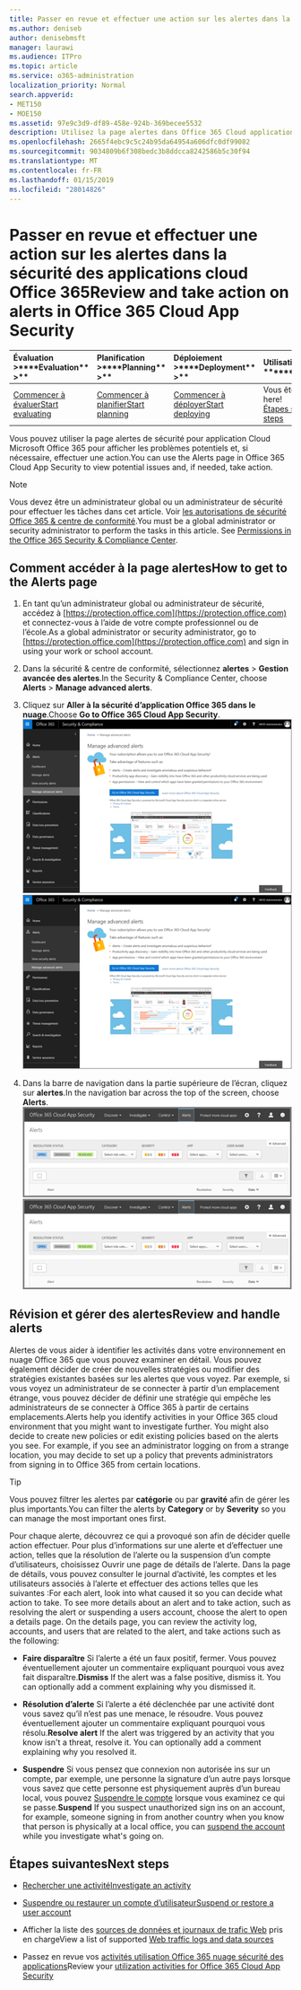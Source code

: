 ```yaml
---
title: Passer en revue et effectuer une action sur les alertes dans la sécurité des applications cloud Office 365
ms.author: deniseb
author: denisebmsft
manager: laurawi
ms.audience: ITPro
ms.topic: article
ms.service: o365-administration
localization_priority: Normal
search.appverid:
- MET150
- MOE150
ms.assetid: 97e9c3d9-df89-458e-924b-369becee5532
description: Utilisez la page alertes dans Office 365 Cloud application sécurité pour afficher les problèmes potentiels et effectuer une action. Vous pouvez faire disparaître ou résoudre les alertes et si nécessaire, suspendre un compte d’utilisateur.
ms.openlocfilehash: 2665f4ebc9c5c24b95da64954a606dfc0df99082
ms.sourcegitcommit: 9034809b6f308bedc3b8ddcca8242586b5c30f94
ms.translationtype: MT
ms.contentlocale: fr-FR
ms.lasthandoff: 01/15/2019
ms.locfileid: "28014826"
---
```

# <a name="review-and-take-action-on-alerts-in-office-365-cloud-app-security"></a><span data-ttu-id="456f7-104">Passer en revue et effectuer une action sur les alertes dans la sécurité des applications cloud Office 365</span><span class="sxs-lookup"><span data-stu-id="456f7-104">Review and take action on alerts in Office 365 Cloud App Security</span></span>
  
|<span data-ttu-id="456f7-105">Évaluation **\>**</span><span class="sxs-lookup"><span data-stu-id="456f7-105">\*\*\*\*Evaluation\*\* \>\*\*</span></span>|<span data-ttu-id="456f7-106">Planification **\>**</span><span class="sxs-lookup"><span data-stu-id="456f7-106">\*\*\*\*Planning\*\* \>\*\*</span></span>|<span data-ttu-id="456f7-107">Déploiement **\>**</span><span class="sxs-lookup"><span data-stu-id="456f7-107">\*\*\*\*Deployment\*\* \>\*\*</span></span>|<span data-ttu-id="456f7-108">Utilisation du \*\*\*</span><span class="sxs-lookup"><span data-stu-id="456f7-108">\*\*\*\*Utilization\*\*\*\*</span></span>|
|:-----|:-----|:-----|:-----|
|[<span data-ttu-id="456f7-109">Commencer à évaluer</span><span class="sxs-lookup"><span data-stu-id="456f7-109">Start evaluating</span></span>](office-365-cas-overview.md) <br/> |[<span data-ttu-id="456f7-110">Commencer à planifier</span><span class="sxs-lookup"><span data-stu-id="456f7-110">Start planning</span></span>](get-ready-for-office-365-cas.md) <br/> |[<span data-ttu-id="456f7-111">Commencer à déployer</span><span class="sxs-lookup"><span data-stu-id="456f7-111">Start deploying</span></span>](turn-on-office-365-cas.md) <br/> |<span data-ttu-id="456f7-112">Vous êtes ici !</span><span class="sxs-lookup"><span data-stu-id="456f7-112">You are here!</span></span>  <br/> [<span data-ttu-id="456f7-113">Étapes suivantes</span><span class="sxs-lookup"><span data-stu-id="456f7-113">Next steps</span></span>](#next-steps) <br/> |
   
<span data-ttu-id="456f7-114">Vous pouvez utiliser la page alertes de sécurité pour application Cloud Microsoft Office 365 pour afficher les problèmes potentiels et, si nécessaire, effectuer une action.</span><span class="sxs-lookup"><span data-stu-id="456f7-114">You can use the Alerts page in Office 365 Cloud App Security to view potential issues and, if needed, take action.</span></span>
  
> [!NOTE]
> <span data-ttu-id="456f7-p102">Vous devez être un administrateur global ou un administrateur de sécurité pour effectuer les tâches dans cet article. Voir [les autorisations de sécurité Office 365 &amp; centre de conformité](permissions-in-the-security-and-compliance-center.md).</span><span class="sxs-lookup"><span data-stu-id="456f7-p102">You must be a global administrator or security administrator to perform the tasks in this article. See [Permissions in the Office 365 Security &amp; Compliance Center](permissions-in-the-security-and-compliance-center.md).</span></span> 
  
## <a name="how-to-get-to-the-alerts-page"></a><span data-ttu-id="456f7-117">Comment accéder à la page alertes</span><span class="sxs-lookup"><span data-stu-id="456f7-117">How to get to the Alerts page</span></span>

1. <span data-ttu-id="456f7-118">En tant qu’un administrateur global ou administrateur de sécurité, accédez à [https://protection.office.com](https://protection.office.com) et connectez-vous à l’aide de votre compte professionnel ou de l’école.</span><span class="sxs-lookup"><span data-stu-id="456f7-118">As a global administrator or security administrator, go to [https://protection.office.com](https://protection.office.com) and sign in using your work or school account.</span></span> 
    
2. <span data-ttu-id="456f7-119">Dans la sécurité &amp; centre de conformité, sélectionnez **alertes** \> **Gestion avancée des alertes**.</span><span class="sxs-lookup"><span data-stu-id="456f7-119">In the Security &amp; Compliance Center, choose **Alerts** \> **Manage advanced alerts**.</span></span>
    
3. <span data-ttu-id="456f7-120">Cliquez sur **Aller à la sécurité d’application Office 365 dans le nuage**.</span><span class="sxs-lookup"><span data-stu-id="456f7-120">Choose **Go to Office 365 Cloud App Security**.</span></span><br/><span data-ttu-id="456f7-121">![Dans la sécurité &amp; centre de conformité, cliquez sur Gérer les alertes avancées pour accéder à la sécurité d’application dans le nuage Office 365](media/958632d4-03e3-4ade-8e22-d5509db6fca7.png)</span><span class="sxs-lookup"><span data-stu-id="456f7-121">![In the Security &amp; Compliance Center, choose Manage Advanced Alerts to go to Office 365 Cloud App Security](media/958632d4-03e3-4ade-8e22-d5509db6fca7.png)</span></span>
  
4. <span data-ttu-id="456f7-122">Dans la barre de navigation dans la partie supérieure de l’écran, cliquez sur **alertes**.</span><span class="sxs-lookup"><span data-stu-id="456f7-122">In the navigation bar across the top of the screen, choose **Alerts**.</span></span><br/><span data-ttu-id="456f7-123">![Dans la page alertes, vous pouvez voir des alertes déclenchées et toutes les actions effectuées.](media/3b53d4c9-4b13-435d-8547-8c0f9ae6b914.png)</span><span class="sxs-lookup"><span data-stu-id="456f7-123">![On the Alerts page, you can see alerts that were triggered and any actions taken.](media/3b53d4c9-4b13-435d-8547-8c0f9ae6b914.png)</span></span>
  
## <a name="review-and-handle-alerts"></a><span data-ttu-id="456f7-124">Révision et gérer des alertes</span><span class="sxs-lookup"><span data-stu-id="456f7-124">Review and handle alerts</span></span>

<span data-ttu-id="456f7-p103">Alertes de vous aider à identifier les activités dans votre environnement en nuage Office 365 que vous pouvez examiner en détail. Vous pouvez également décider de créer de nouvelles stratégies ou modifier des stratégies existantes basées sur les alertes que vous voyez. Par exemple, si vous voyez un administrateur de se connecter à partir d’un emplacement étrange, vous pouvez décider de définir une stratégie qui empêche les administrateurs de se connecter à Office 365 à partir de certains emplacements.</span><span class="sxs-lookup"><span data-stu-id="456f7-p103">Alerts help you identify activities in your Office 365 cloud environment that you might want to investigate further. You might also decide to create new policies or edit existing policies based on the alerts you see. For example, if you see an administrator logging on from a strange location, you may decide to set up a policy that prevents administrators from signing in to Office 365 from certain locations.</span></span>
  
> [!TIP]
> <span data-ttu-id="456f7-128">Vous pouvez filtrer les alertes par **catégorie** ou par **gravité** afin de gérer les plus importants.</span><span class="sxs-lookup"><span data-stu-id="456f7-128">You can filter the alerts by **Category** or by **Severity** so you can manage the most important ones first.</span></span> 
  
<span data-ttu-id="456f7-p104">Pour chaque alerte, découvrez ce qui a provoqué son afin de décider quelle action effectuer. Pour plus d’informations sur une alerte et d’effectuer une action, telles que la résolution de l’alerte ou la suspension d’un compte d’utilisateurs, choisissez Ouvrir une page de détails de l’alerte. Dans la page de détails, vous pouvez consulter le journal d’activité, les comptes et les utilisateurs associés à l’alerte et effectuer des actions telles que les suivantes :</span><span class="sxs-lookup"><span data-stu-id="456f7-p104">For each alert, look into what caused it so you can decide what action to take. To see more details about an alert and to take action, such as resolving the alert or suspending a users account, choose the alert to open a details page. On the details page, you can review the activity log, accounts, and users that are related to the alert, and take actions such as the following:</span></span>
  
- <span data-ttu-id="456f7-p105">**Faire disparaître** Si l’alerte a été un faux positif, fermer. Vous pouvez éventuellement ajouter un commentaire expliquant pourquoi vous avez fait disparaître.</span><span class="sxs-lookup"><span data-stu-id="456f7-p105">**Dismiss** If the alert was a false positive, dismiss it. You can optionally add a comment explaining why you dismissed it.</span></span> 
    
- <span data-ttu-id="456f7-p106">**Résolution d’alerte** Si l’alerte a été déclenchée par une activité dont vous savez qu’il n’est pas une menace, le résoudre. Vous pouvez éventuellement ajouter un commentaire expliquant pourquoi vous résolu.</span><span class="sxs-lookup"><span data-stu-id="456f7-p106">**Resolve alert** If the alert was triggered by an activity that you know isn't a threat, resolve it. You can optionally add a comment explaining why you resolved it.</span></span> 
    
- <span data-ttu-id="456f7-136">**Suspendre** Si vous pensez que connexion non autorisée ins sur un compte, par exemple, une personne la signature d’un autre pays lorsque vous savez que cette personne est physiquement auprès d’un bureau local, vous pouvez [Suspendre le compte](suspend-or-restore-an-account-in-ocas.md) lorsque vous examinez ce qui se passe.</span><span class="sxs-lookup"><span data-stu-id="456f7-136">**Suspend** If you suspect unauthorized sign ins on an account, for example, someone signing in from another country when you know that person is physically at a local office, you can [suspend the account](suspend-or-restore-an-account-in-ocas.md) while you investigate what's going on.</span></span> 
    
## <a name="next-steps"></a><span data-ttu-id="456f7-137">Étapes suivantes</span><span class="sxs-lookup"><span data-stu-id="456f7-137">Next steps</span></span>

- [<span data-ttu-id="456f7-138">Rechercher une activité</span><span class="sxs-lookup"><span data-stu-id="456f7-138">Investigate an activity</span></span>](investigate-an-activity-in-office-365-cas.md)
    
- [<span data-ttu-id="456f7-139">Suspendre ou restaurer un compte d’utilisateur</span><span class="sxs-lookup"><span data-stu-id="456f7-139">Suspend or restore a user account</span></span>](suspend-or-restore-an-account-in-ocas.md)
    
- <span data-ttu-id="456f7-140">Afficher la liste des [sources de données et journaux de trafic Web](web-traffic-logs-and-data-sources-for-ocas.md) pris en charge</span><span class="sxs-lookup"><span data-stu-id="456f7-140">View a list of supported [Web traffic logs and data sources](web-traffic-logs-and-data-sources-for-ocas.md)</span></span>
    
- <span data-ttu-id="456f7-141">Passez en revue vos [activités utilisation Office 365 nuage sécurité des applications](utilization-activities-for-ocas.md)</span><span class="sxs-lookup"><span data-stu-id="456f7-141">Review your [utilization activities for Office 365 Cloud App Security](utilization-activities-for-ocas.md)</span></span>
    

